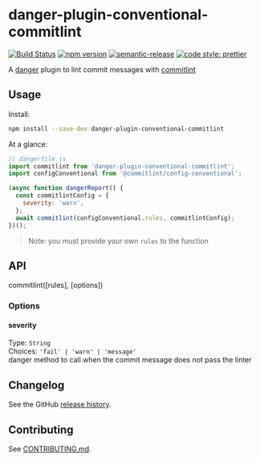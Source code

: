 # danger-plugin-conventional-commitlint

[![Build Status](https://travis-ci.org/bearalliance/danger-plugin-conventional-commitlint.svg?branch=master)](https://travis-ci.org/bearalliance/danger-plugin-conventional-commitlint)
[![npm version](https://badge.fury.io/js/danger-plugin-conventional-commitlint.svg)](https://badge.fury.io/js/danger-plugin-conventional-commitlint)
[![semantic-release](https://img.shields.io/badge/%20%20%F0%9F%93%A6%F0%9F%9A%80-semantic--release-e10079.svg)](https://github.com/semantic-release/semantic-release)
[![code style: prettier](https://img.shields.io/badge/code_style-prettier-ff69b4.svg?style=flat-square)](https://github.com/prettier/prettier)

A [danger](https://github.com/danger/danger-js) plugin to lint commit messages with [commitlint](https://github.com/conventional-changelog/commitlint)

## Usage

Install:

```sh
npm install --save-dev danger-plugin-conventional-commitlint
```

At a glance:

```js
// dangerfile.js
import commitlint from 'danger-plugin-conventional-commitlint';
import configConventional from '@commitlint/config-conventional';

(async function dangerReport() {
  const commitlintConfig = {
    severity: 'warn',
  };
  await commitlint(configConventional.rules, commitlintConfig);
})();
```

> Note: you must provide your own `rules` to the function

## API

commitlint([rules], [options])

### Options

#### severity

Type: `String`<br>
Choices: `'fail' | 'warn' | 'message'`<br>
danger method to call when the commit message does not pass the linter

## Changelog

See the GitHub [release history](https://github.com/bearalliance/danger-plugin-conventional-commitlint/releases).

## Contributing

See [CONTRIBUTING.md](CONTRIBUTING.md).
